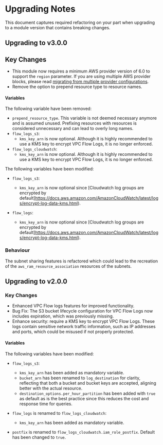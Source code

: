 # Upgrading Notes

This document captures required refactoring on your part when upgrading to a module version that contains breaking changes.

## Upgrading to v3.0.0

## Key Changes

- This module now requires a minimum AWS provider version of 6.0 to support the `region` parameter. If you are using multiple AWS provider blocks, please read [migrating from multiple provider configurations](https://registry.terraform.io/providers/hashicorp/aws/latest/docs/guides/enhanced-region-support#migrating-from-multiple-provider-configurations).
- Remove the option to prepend resource type to resource names.

#### Variables

The following variable have been removed:

* `prepend_resource_type`. This variable is not deemed necessary anymore and is assumed unused. Prefixing resources with resources is considered unnecessary and can lead to overly long names.
* `flow_logs_s3`:
  - `kms_key_arn` is now optional. Although it is highly recommended to use a KMS key to encrypt VPC Flow Logs, it is no longer enforced.
* `flow_logs_cloudwatch`:
  - `kms_key_arn` is now optional. Although it is highly recommended to use a KMS key to encrypt VPC Flow Logs, it is no longer enforced.

The following variables have been modified:

- `flow_logs_s3`:
  - `kms_key_arn` is now optional since [Cloudwatch log groups are encrypted by default]https://docs.aws.amazon.com/AmazonCloudWatch/latest/logs/encrypt-log-data-kms.html).

- `flow_logs`:
  - `kms_key_arn` is now optional since [Cloudwatch log groups are encrypted by default]https://docs.aws.amazon.com/AmazonCloudWatch/latest/logs/encrypt-log-data-kms.html).

### Behaviour

The subnet sharing features is refactored which could lead to the recreation of the `aws_ram_resource_association` resources of the subnets.

## Upgrading to v2.0.0

### Key Changes

- Enhanced VPC Flow logs features for improved functionality.
- Bug Fix: The S3 bucket lifecycle configuration for VPC Flow Logs now includes expiration, which was previously missing.
- Enhance security: require a KMS key to encrypt VPC Flow Logs. These logs contain sensitive network traffic information, such as IP addresses and ports, which could be misused if not properly protected.

#### Variables

The following variables have been modified:

- `flow_logs_s3`:
  - `kms_key_arn` has been added as mandatory variable.
  - `bucket_arn` has been renamed to `log_destination` for clarity, reflecting that both a bucket and bucket keys are accepted, aligning better with the actual resource.
  - `destination_options.per_hour_partition` has been added with `true` as default as is the best practice since this reduces the cost and response time for queries.

- `flow_logs` is renamed to `flow_logs_cloudwatch`:
  - `kms_key_arn` has been added as mandatory variable.

- `postfix` is renamed to `flow_logs_cloudwatch.iam_role_postfix`. Default has been changed to `true`.
